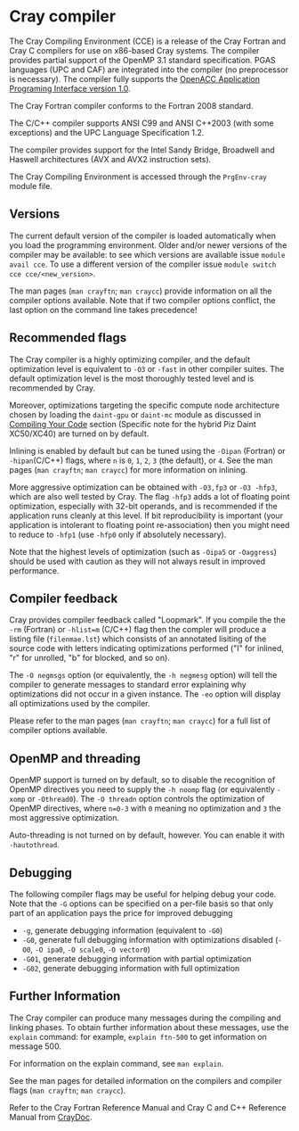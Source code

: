# Cray compiler

The Cray Compiling Environment (CCE) is a release of the Cray Fortran and Cray C compilers for use on x86-based Cray systems. The compiler provides partial support of the OpenMP 3.1 standard specification. PGAS languages (UPC and CAF) are integrated into the compiler (no preprocessor is necessary). The compiler fully supports the [OpenACC Application Programing Interface version 1.0](http://www.openacc.org/sites/default/files/OpenACC.1.0_0.pdf).

The Cray Fortran compiler conforms to the Fortran 2008 standard. 

The C/C++ compiler supports ANSI C99 and ANSI C++2003 (with some exceptions) and the UPC Language Specification 1.2. 

The compiler provides support for the Intel Sandy Bridge, Broadwell and Haswell architectures (AVX and AVX2 instruction sets).

The Cray Compiling Environment is accessed through the `PrgEnv-cray` module file. 

## Versions

The current default version of the compiler is loaded automatically when you load the programming environment. Older and/or newer versions of the compiler may be available: to see which versions are available issue `module avail cce`. To use a different version of the compiler issue `module switch cce cce/<new_version>`.

The man pages (`man crayftn`; `man craycc`) provide information on all the compiler options available. Note that if two compiler options conflict, the last option on the command line takes precedence!

## Recommended flags

The Cray compiler is a highly optimizing compiler, and the default optimization level is equivalent to `-O3` or `-fast` in other compiler suites. The default optimization level is the most thoroughly tested level and is recommended by Cray.

Moreover, optimizations targeting the specific compute node architecture chosen by loading the `daint-gpu` or `daint-mc` module as discussed in [Compiling Your Code](http://eth-cscs.github.io/compiling_and_optimizing/compiling_your_code/#) section (Specific note for the hybrid Piz Daint XC50/XC40) are turned on by default.

Inlining is enabled by default but can be tuned using the `-Oipan` (Fortran) or `-hipan`(C/C++) flags, where `n` is `0`, `1`, `2`, `3` (the default), or `4`. See the man pages (`man crayftn`; `man craycc`) for more information on inlining.

More aggressive optimization can be obtained with `-O3,fp3` or `-O3 -hfp3`, which are also well tested by Cray. The flag `-hfp3` adds a lot of floating point optimization, especially with 32-bit operands, and is recommended if the application runs cleanly at this level. If bit reproducibility is important (your application is intolerant to floating point re-association) then you might need to reduce to `-hfp1` (use `-hfp0` only if absolutely necessary). 

Note that the highest levels of optimization (such as `-Oipa5` or `-Oaggress`) should be used with caution as they will not always result in improved performance. 

## Compiler feedback

Cray provides compiler feedback called "Loopmark". If you compile the the `-rm` (Fortran) or `-hlist=m` (C/C++) flag then the compler will produce a listing file (`filenmae.lst`) which consists of an annotated lisiting of the source code with letters indicating optimizations performed ("I" for inlined, "r" for unrolled, "b" for blocked, and so on).  

The `-O negmsgs` option (or equivalently, the `-h negmesg` option) will tell the compiler to generate messages to standard error explaining why optimizations did not occur in a given instance. The `-eo` option will display all optimizations used by the compiler.

Please refer to the man pages (`man crayftn`; `man craycc`) for a full list of compiler options available. 

## OpenMP and threading

OpenMP support is turned on by default, so to disable the recognition of OpenMP directives you need to supply the `-h noomp` flag (or equivalently `-xomp` or `-Othread0`). The `-O threadn` option controls the optimization of OpenMP directives, where `n=0-3` with `0` meaning no optimization and `3` the most aggressive optimization.

Auto-threading is not turned on by default, however. You can enable it with `-hautothread`.   

## Debugging

The following compiler flags may be useful for helping debug your code. Note that the `-G` options can be specified on a per-file basis so that only part of an application pays the price for improved debugging

* `-g`, generate debugging information (equivalent to `-G0`)
* `-G0`, generate full debugging information with optimizations disabled (`-O0`, `-O ipa0`, `-O scale0`, `-O vector0`)
* `-G01`, generate debugging information with partial optimization
* `-G02`, generate debugging information with full optimization

## Further Information

The Cray compiler can produce many messages during the compiling and linking phases. To obtain further information about these messages, use the `explain` command: for example, `explain ftn-500` to get information on message 500. 

For information on the explain command, see `man explain`.

See the man pages for detailed information on the compilers and compiler flags (`man crayftn`; `man craycc`).

Refer to the Cray Fortran Reference Manual and Cray C and C++ Reference Manual from [CrayDoc](http://docs.cray.com/).
